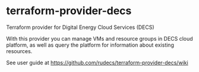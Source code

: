 # terraform-provider-decs
Terraform provider for Digital Energy Cloud Services (DECS)

With this provider you can manage VMs and resource groups in DECS cloud platform, as well as query the platform for information about existing resources.

See user guide at https://github.com/rudecs/terraform-provider-decs/wiki
